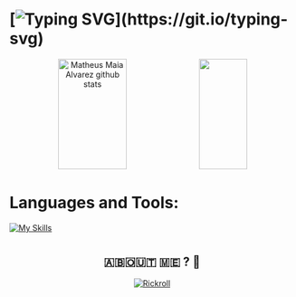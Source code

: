 # [![Typing SVG](https://readme-typing-svg.herokuapp.com/?color=ffffff&size=35&center=true&vCenter=true&width=1000&lines=Just+call+me+Idhoo.;I'm+from+Indonesia.;)](https://git.io/typing-svg)

<div align="center">  
  <img width="49%" height="195px" src="https://github-readme-stats.vercel.app/api?username=idhoorz&show_icons=true&count_private=true&hide_border=true&title_color=FF0000&icon_color=FF0000&text_color=c9d1d9&bg_color=0d1117" alt="Matheus Maia Alvarez github stats" /> 
  <img width="41%" height="195px" src="https://github-readme-stats.vercel.app/api/top-langs/?username=idhoorz&layout=compact&hide_border=true&title_color=FF0000&text_color=FF0000&bg_color=0d1117" />
</div>

# Languages and Tools:
[![My Skills](https://skillicons.dev/icons?i=java,kotlin,js,html,css,mongodb,redis,maven,gradle)](https://skillicons.dev)
#

<h2 align="center"> 🇦‌🇧‌🇴‌🇺‌🇹‌ 🇲‌🇪‌ ? 🤡</h2>
<div align="center">
  <a href="https://www.youtube.com/watch?v=dQw4w9WgXcQ" target="_blank"><img src="https://img.shields.io/badge/-Click%20to%20See :3-red?style=for-the-badge&logo=youtube&logoColor=white" alt="Rickroll"></a>
</div>
</div>
